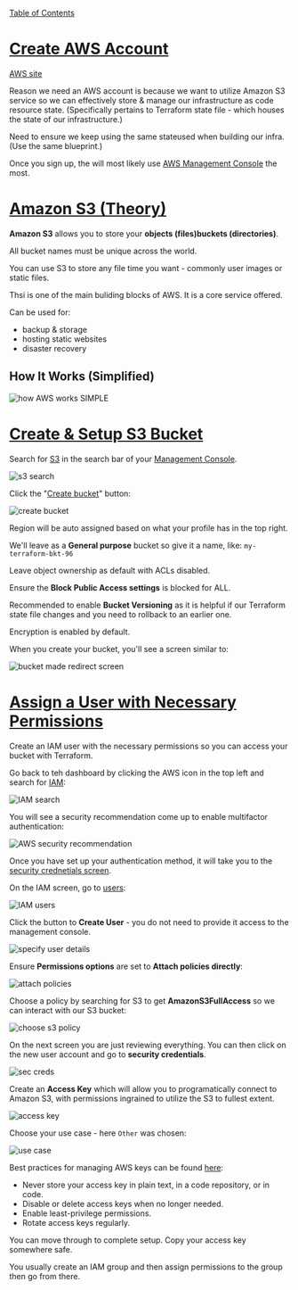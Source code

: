 [Table of Contents](/README.md)

# [Create AWS Account](https://www.udemy.com/course/python-django-for-devops-terraform-render-docker-cicd/learn/lecture/49870649#overview)

[AWS site](https://aws.amazon.com/free)

Reason we need an AWS account is because we want to utilize Amazon S3 service so we can effectively store & manage our infrastructure as code resource state. (Specifically pertains to Terraform state file - which houses the state of our infrastructure.)

Need to ensure we keep using the same stateused when building our infra. (Use the same blueprint.)

Once you sign up, the will most likely use [AWS Management Console](https://us-east-2.console.aws.amazon.com/console/home?region=us-east-2#) the most.

# [Amazon S3 (Theory)](https://www.udemy.com/course/python-django-for-devops-terraform-render-docker-cicd/learn/lecture/49870657#overview)

**Amazon S3** allows you to store your **objects (files)buckets (directories)**.

All bucket names must be unique across the world.

You can use S3 to store any file time you want - commonly user images or static files.

Thsi is one of the main buliding blocks of AWS. It is a core service offered.

Can be used for:
- backup & storage
- hosting static websites
- disaster recovery

## How It Works (Simplified)

![how AWS works SIMPLE](/IMGs/section-09/9-how-aws-works-simple.png)

# [Create & Setup S3 Bucket](https://www.udemy.com/course/python-django-for-devops-terraform-render-docker-cicd/learn/lecture/49870661#overview)

Search for [S3](https://us-east-2.console.aws.amazon.com/s3/get-started?region=us-east-2) in the search bar of your [Management Console](https://us-east-2.console.aws.amazon.com/console/home?region=us-east-2#).

![s3 search](/IMGs/section-09/9-s3-search.png)

Click the "[Create bucket](https://us-east-2.console.aws.amazon.com/s3/bucket/create?region=us-east-2&bucketType=general)" button:

![create bucket](/IMGs/section-09/9-create-bucket.png)

Region will be auto assigned based on what your profile has in the top right.

We'll leave as a **General purpose** bucket so give it a name, like:  `my-terraform-bkt-96`

Leave object ownership as default with ACLs disabled.

Ensure the **Block Public Access settings** is blocked for ALL.

Recommended to enable **Bucket Versioning** as it is helpful if our Terraform state file changes and you need to rollback to an earlier one.

Encryption is enabled by default.

When you create your bucket, you'll see a screen similar to:

![bucket made redirect screen](/IMGs/section-09/9-bucket-made.png)

# [Assign a User with Necessary Permissions](https://www.udemy.com/course/python-django-for-devops-terraform-render-docker-cicd/learn/lecture/49870667#overview)

Create an IAM user with the necessary permissions so you can access your bucket with Terraform.

Go back to teh dashboard by clicking the AWS icon in the top left and search for [IAM](https://us-east-1.console.aws.amazon.com/iam/home?region=us-east-2#/home):

![IAM search](/IMGs/section-09/9-IAM-search.png)

You will see a security recommendation come up to enable multifactor authentication:

![AWS security recommendation](/IMGs/section-09/9-AWS-security-rec.png)

Once you have set up your authentication method, it will take you to the [security crednetials screen](https://us-east-1.console.aws.amazon.com/iam/home?region=us-east-2#/security_credentials).

On the IAM screen, go to [users](https://us-east-1.console.aws.amazon.com/iam/home?region=us-east-2#/users):

![IAM users](/IMGs/section-09/9-IAM-users.png)

Click the button to **Create User** - you do not need to provide it access to the management console.

![specify user details](/IMGs/section-09/9-IAM-create-user.png)

Ensure **Permissions options** are set to **Attach policies directly**:

![attach policies](/IMGs/section-09/9-attach-policies.png)

Choose a policy by searching for S3 to get **AmazonS3FullAccess** so we can interact with our S3 bucket:

![choose s3 policy](/IMGs/section-09/9-choose-s3-policy.png)

On the next screen you are just reviewing everything. You can then click on the new user account and go to **security credentials**.

![sec creds](/IMGs/section-09/9-sec-creds.png)

Create an **Access Key** which will allow you to programatically connect to Amazon S3, with permissions ingrained to utilize the S3 to fullest extent.

![access key](/IMGs/section-09/9-access-key.png)

Choose your use case - here `Other` was chosen:

![use case](/IMGs/section-09/9-use-case.png)

Best practices for managing AWS keys can be found [here](https://docs.aws.amazon.com/console/general/access-keys-best-practices):
- Never store your access key in plain text, in a code repository, or in code.
- Disable or delete access keys when no longer needed.
- Enable least-privilege permissions.
- Rotate access keys regularly.

You can move through to complete setup. Copy your access key somewhere safe.

You usually create an IAM group and then assign permissions to the group then go from there.